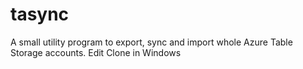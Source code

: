 tasync
======

A small utility program to export, sync and import whole Azure Table Storage accounts. Edit Clone in Windows